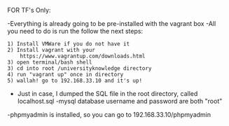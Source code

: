 FOR TF's Only:

-Everything is already going to be pre-installed with the vagrant box
-All you need to do is run the follow the next steps:

	1) Install VMWare if you do not have it
	2) Install vagrant with your
		https://www.vagrantup.com/downloads.html
	3) open terminal/bash shell
	3) cd into root /universityknowledge directory
	4) run "vagrant up" once in directory
	5) wallah! go to 192.168.33.10 and it's up!

 
- Just in case, I dumped the SQL file in the root directory, called localhost.sql
	-mysql database username and password are both "root"

-phpmyadmin is installed, so you can go to 192.168.33.10/phpmyadmin 


